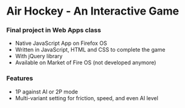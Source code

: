 # Air Hockey - An Interactive Game
### Final project in Web Apps class
* Native JavaScript App on Firefox OS
* Written in JavaScript, HTML and CSS to complete the game
* With jQuery library
* Available on Market of Fire OS (not developed anymore)

### Features
* 1P against AI or 2P mode
* Multi-variant setting for friction, speed, and even AI level
